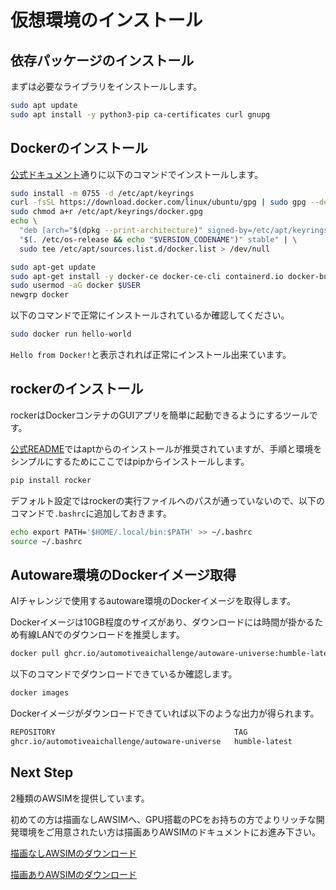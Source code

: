 # 仮想環境のインストール

## 依存パッケージのインストール

まずは必要なライブラリをインストールします。

```bash
sudo apt update
sudo apt install -y python3-pip ca-certificates curl gnupg
```

## Dockerのインストール

[公式ドキュメント](https://docs.docker.com/engine/install/ubuntu/)通りに以下のコマンドでインストールします。

```bash
sudo install -m 0755 -d /etc/apt/keyrings
curl -fsSL https://download.docker.com/linux/ubuntu/gpg | sudo gpg --dearmor -o /etc/apt/keyrings/docker.gpg
sudo chmod a+r /etc/apt/keyrings/docker.gpg
echo \
  "deb [arch="$(dpkg --print-architecture)" signed-by=/etc/apt/keyrings/docker.gpg] https://download.docker.com/linux/ubuntu \
  "$(. /etc/os-release && echo "$VERSION_CODENAME")" stable" | \
  sudo tee /etc/apt/sources.list.d/docker.list > /dev/null

sudo apt-get update
sudo apt-get install -y docker-ce docker-ce-cli containerd.io docker-buildx-plugin docker-compose-plugin
sudo usermod -aG docker $USER
newgrp docker
```

以下のコマンドで正常にインストールされているか確認してください。

```bash
sudo docker run hello-world
```

`Hello from Docker!`と表示されれば正常にインストール出来ています。

## rockerのインストール

rockerはDockerコンテナのGUIアプリを簡単に起動できるようにするツールです。

[公式README](https://github.com/osrf/rocker?tab=readme-ov-file#debians-recommended)ではaptからのインストールが推奨されていますが、手順と環境をシンプルにするためにここではpipからインストールします。

```bash
pip install rocker
```

デフォルト設定ではrockerの実行ファイルへのパスが通っていないので、以下のコマンドで`.bashrc`に追加しておきます。

```bash
echo export PATH='$HOME/.local/bin:$PATH' >> ~/.bashrc
source ~/.bashrc
```

## Autoware環境のDockerイメージ取得

AIチャレンジで使用するautoware環境のDockerイメージを取得します。

Dockerイメージは10GB程度のサイズがあり、ダウンロードには時間が掛かるため有線LANでのダウンロードを推奨します。

```bash
docker pull ghcr.io/automotiveaichallenge/autoware-universe:humble-latest
```

以下のコマンドでダウンロードできているか確認します。

```bash
docker images
```

Dockerイメージがダウンロードできていれば以下のような出力が得られます。

```txt
REPOSITORY                                        TAG                       IMAGE ID       CREATED         SIZE
ghcr.io/automotiveaichallenge/autoware-universe   humble-latest             30c59f3fb415   13 days ago     8.84GB
```

## Next Step

2種類のAWSIMを提供しています。

初めての方は描画なしAWSIMへ、GPU搭載のPCをお持ちの方でよりリッチな開発環境をご用意されたい方は描画ありAWSIMのドキュメントにお進み下さい。

[描画なしAWSIMのダウンロード](./headless-simulation.ja.md)

[描画ありAWSIMのダウンロード](./visible-simulation.ja.md)
